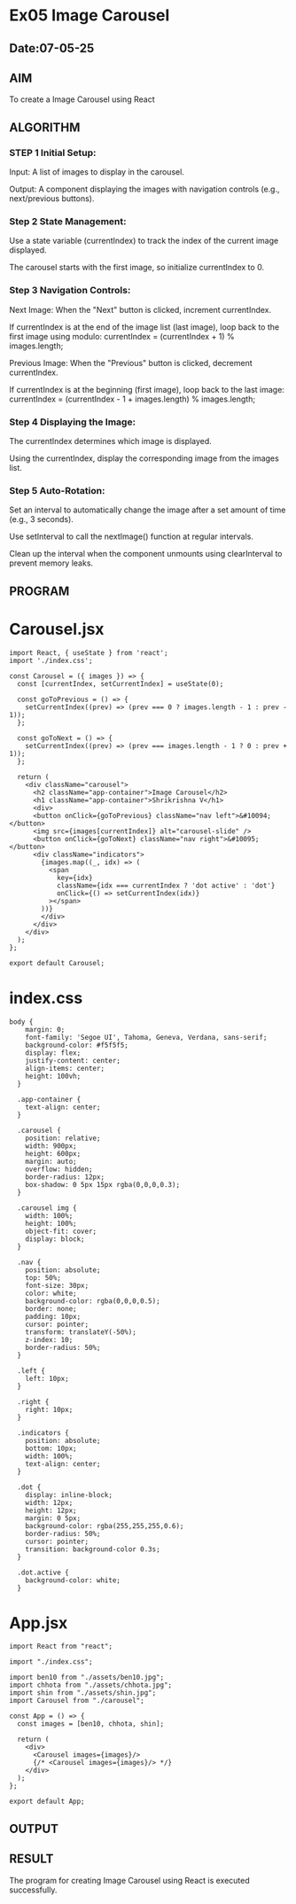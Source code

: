 # Ex05 Image Carousel
## Date:07-05-25

## AIM
To create a Image Carousel using React 

## ALGORITHM
### STEP 1 Initial Setup:
Input: A list of images to display in the carousel.

Output: A component displaying the images with navigation controls (e.g., next/previous buttons).

### Step 2 State Management:
Use a state variable (currentIndex) to track the index of the current image displayed.

The carousel starts with the first image, so initialize currentIndex to 0.

### Step 3 Navigation Controls:
Next Image: When the "Next" button is clicked, increment currentIndex.

If currentIndex is at the end of the image list (last image), loop back to the first image using modulo:
currentIndex = (currentIndex + 1) % images.length;

Previous Image: When the "Previous" button is clicked, decrement currentIndex.

If currentIndex is at the beginning (first image), loop back to the last image:
currentIndex = (currentIndex - 1 + images.length) % images.length;

### Step 4 Displaying the Image:
The currentIndex determines which image is displayed.

Using the currentIndex, display the corresponding image from the images list.

### Step 5 Auto-Rotation:
Set an interval to automatically change the image after a set amount of time (e.g., 3 seconds).

Use setInterval to call the nextImage() function at regular intervals.

Clean up the interval when the component unmounts using clearInterval to prevent memory leaks.

## PROGRAM
# Carousel.jsx
```
import React, { useState } from 'react';
import './index.css';

const Carousel = ({ images }) => {
  const [currentIndex, setCurrentIndex] = useState(0);

  const goToPrevious = () => {
    setCurrentIndex((prev) => (prev === 0 ? images.length - 1 : prev - 1));
  };

  const goToNext = () => {
    setCurrentIndex((prev) => (prev === images.length - 1 ? 0 : prev + 1));
  };

  return (
    <div className="carousel">
      <h2 className="app-container">Image Carousel</h2>
      <h1 className="app-container">Shrikrishna V</h1>
      <div>
      <button onClick={goToPrevious} className="nav left">&#10094;</button>
      <img src={images[currentIndex]} alt="carousel-slide" />
      <button onClick={goToNext} className="nav right">&#10095;</button>
      <div className="indicators">
        {images.map((_, idx) => (
          <span
            key={idx}
            className={idx === currentIndex ? 'dot active' : 'dot'}
            onClick={() => setCurrentIndex(idx)}
          ></span>
        ))}
        </div>
      </div>
    </div>
  );
};

export default Carousel;
```
# index.css
```
body {
    margin: 0;
    font-family: 'Segoe UI', Tahoma, Geneva, Verdana, sans-serif;
    background-color: #f5f5f5;
    display: flex;
    justify-content: center;
    align-items: center;
    height: 100vh;
  }
  
  .app-container {
    text-align: center;
  }
  
  .carousel {
    position: relative;
    width: 900px;
    height: 600px;
    margin: auto;
    overflow: hidden;
    border-radius: 12px;
    box-shadow: 0 5px 15px rgba(0,0,0,0.3);
  }
  
  .carousel img {
    width: 100%;
    height: 100%;
    object-fit: cover;
    display: block;
  }
  
  .nav {
    position: absolute;
    top: 50%;
    font-size: 30px;
    color: white;
    background-color: rgba(0,0,0,0.5);
    border: none;
    padding: 10px;
    cursor: pointer;
    transform: translateY(-50%);
    z-index: 10;
    border-radius: 50%;
  }
  
  .left {
    left: 10px;
  }
  
  .right {
    right: 10px;
  }
  
  .indicators {
    position: absolute;
    bottom: 10px;
    width: 100%;
    text-align: center;
  }
  
  .dot {
    display: inline-block;
    width: 12px;
    height: 12px;
    margin: 0 5px;
    background-color: rgba(255,255,255,0.6);
    border-radius: 50%;
    cursor: pointer;
    transition: background-color 0.3s;
  }
  
  .dot.active {
    background-color: white;
  }
```
# App.jsx
```
import React from "react";

import "./index.css";

import ben10 from "./assets/ben10.jpg";
import chhota from "./assets/chhota.jpg";
import shin from "./assets/shin.jpg";
import Carousel from "./carousel";

const App = () => {
  const images = [ben10, chhota, shin];

  return (
    <div>
      <Carousel images={images}/>
      {/* <Carousel images={images}/> */}
    </div>
  );
};

export default App;

```
## OUTPUT


## RESULT
The program for creating Image Carousel using React is executed successfully.
